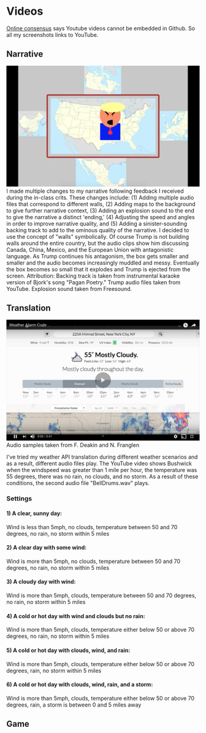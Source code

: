 # Videos
[Online consensus](https://stackoverflow.com/questions/11804820/embed-a-youtube-video) says Youtube videos cannot be embedded in Github. So all my screenshots links to YouTube.

## Narrative
[![alt text](https://github.com/wittenjeremy/openframeworks/blob/master/Image%20files/trumpscreenshot.png)](https://www.youtube.com/watch?v=I3YaRhRx-1c)
I made multiple changes to my narrative following feedback I received during the in-class crits. These changes include: (1) Adding multiple audio files that correspond to different walls, (2) Adding maps to the background to give further narrative context, (3) Adding an explosion sound to the end to give the narrative a distinct 'ending,' (4) Adjusting the speed and angles in order to improve narrative quality, and (5) Adding a sinister-sounding backing track to add to the ominous quality of the narrative. I decided to use the concept of "walls" symbolically. Of course Trump is not building walls around the entire country, but the audio clips show him discussing Canada, China, Mexico, and the European Union with antagonistic language. As Trump continues his antagonism, the box gets smaller and smaller and the audio becomes increasingly muddled and messy. Eventually the box becomes so small that it explodes and Trump is ejected from the screen. Attribution: Backing track is taken from instrumental karaoke version of Bjork's song "Pagan Poetry." Trump audio files taken from YouTube. Explosion sound taken from Freesound.

## Translation
[![alt text](https://github.com/wittenjeremy/openframeworks/blob/master/Image%20files/Weatherscreenshot.png)](https://www.youtube.com/watch?v=GyJEt7Z_V7Y)
Audio samples taken from F. Deakin and N. Franglen

I've tried my weather API translation during different weather scenarios and as a result, different audio files play. The YouTube video shows Bushwick when the windspeed was greater than 1 mile per hour, the temperature was 55 degrees, there was no rain, no clouds, and no storm. As a result of these conditions, the second audio file "BellDrums.wav" plays.
### Settings
#### 1) A clear, sunny day: 
Wind is less than 5mph, no clouds, temperature between 50 and 70 degrees, no rain, no storm within 5 miles

#### 2) A clear day with some wind: 
Wind is more than 5mph, no clouds, temperature between 50 and 70 degrees, no rain, no storm within 5 miles

#### 3) A cloudy day with wind: 
Wind is more than 5mph, clouds, temperature between 50 and 70 degrees, no rain, no storm within 5 miles

#### 4) A cold or hot day with wind and clouds but no rain: 
Wind is more than 5mph, clouds, temperature either below 50 or above 70 degrees, no rain, no storm within 5 miles

#### 5) A cold or hot day with clouds, wind, and rain: 
Wind is more than 5mph, clouds, temperature either below 50 or above 70 degrees, rain, no storm within 5 miles

#### 6) A cold or hot day with clouds, wind, rain, and a storm: 
Wind is more than 5mph, clouds, temperature either below 50 or above 70 degrees, rain, a storm is between 0 and 5 miles away


## Game
